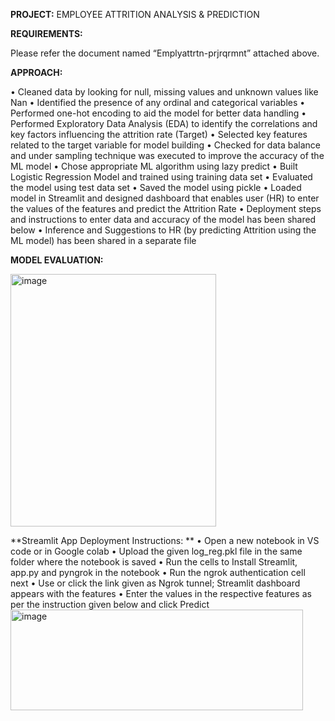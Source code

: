 **PROJECT:** EMPLOYEE ATTRITION ANALYSIS & PREDICTION

**REQUIREMENTS:**

Please refer the document named “Emplyattrtn-prjrqrmnt” attached above.

**APPROACH:**

•	Cleaned data by looking for null, missing values and unknown values like Nan
•	Identified the presence of any ordinal and categorical variables
•	Performed one-hot encoding to aid the model for better data handling
•	Performed Exploratory Data Analysis (EDA) to identify the correlations and key factors influencing the attrition rate (Target)
•	Selected key features related to the target variable for model building
•	Checked for data balance and under sampling technique was executed to improve the accuracy of the ML model
•	Chose appropriate ML algorithm using lazy predict
•	Built Logistic Regression Model and trained using training data set
•	Evaluated the model using test data set
•	Saved the model using pickle
•	Loaded model in Streamlit and designed dashboard that enables user (HR) to enter the values of the features and predict the Attrition Rate
•	Deployment steps and instructions to enter data and accuracy of the model has been shared below
•	Inference and Suggestions to HR (by predicting Attrition using the ML model) has been shared in a separate file

**MODEL EVALUATION:**

<img width="329" height="404" alt="image" src="https://github.com/user-attachments/assets/0a9c3473-b04a-4e96-878c-b239d8eecc5a" />

**Streamlit App Deployment Instructions:
**
•	Open a new notebook in VS code or in Google colab
•	Upload the given log_reg.pkl file in the same folder where the notebook is saved
•	Run the cells to Install Streamlit, app.py and pyngrok in the notebook
•	Run the ngrok authentication cell next
•	Use or click the link given as Ngrok tunnel; Streamlit dashboard appears with the features
•	Enter the values in the respective features as per the instruction given below and click Predict
<img width="468" height="161" alt="image" src="https://github.com/user-attachments/assets/805c93fc-007e-45d1-9731-c5de8e68be23" />


